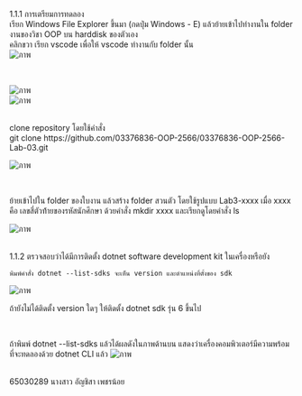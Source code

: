 1.1.1 การเตรียมการทดลอง
<br>
    เรียก Windows File Explorer ขึ้นมา (กดปุ่ม Windows - E) แล้วย้ายเข้าไปทำงานใน folder งานของวิชา OOP บน harddisk ของตัวเอง
<br>
    คลิกขวา เรียก vscode เพื่อให้ vscode ทำงานกับ folder นั้น
<br>
![ภาพ](https://github.com/AnchisaPhetnoi/03376836-OOP-2566-Lab-03/assets/144197034/53531651-6060-4756-af36-307b681ab280)

<br>

![ภาพ](https://github.com/AnchisaPhetnoi/03376836-OOP-2566-Lab-03/assets/144197034/8967c7c1-45ff-48cc-8077-475bc3b7c7cb)
<br>
![ภาพ](https://github.com/AnchisaPhetnoi/03376836-OOP-2566-Lab-03/assets/144197034/c6418d3c-1256-46de-bcc3-9fa9580d2007)

<br>
  clone repository โดยใช้คำสั่ง
<br>
git clone  https://github.com/03376836-OOP-2566/03376836-OOP-2566-Lab-03.git
<br>

![ภาพ](https://github.com/AnchisaPhetnoi/03376836-OOP-2566-Lab-03/assets/144197034/6833b614-a71c-4180-9620-ead510411a6e)


<br>

ย้ายเข้าไปใน folder ของใบงาน แล้วสร้าง folder สวนตัว โดยใช้รูปแบบ Lab3-xxxx เมื่อ xxxx คือ เลขสี่ตัวท้้ายของรหัสนักศึกษา ด้วยคำสั่ง mkdir xxxx และเรียกดูโดยคำสั่ง ls
<br>

![ภาพ](https://github.com/AnchisaPhetnoi/03376836-OOP-2566-Lab-03/assets/144197034/d701fd3f-e144-44e4-98b1-c6afd3c152ca)

<br>
1.1.2 ตรวจสอบว่าได้มีการติดตั้ง dotnet software development kit ในเครื่องหรือยัง
<br>

    พิมพ์คำสั่ง dotnet --list-sdks จะเห็น version และตำแหน่งที่ตั้งของ sdk
![ภาพ](https://github.com/AnchisaPhetnoi/03376836-OOP-2566-Lab-03/assets/144197034/836ca8b4-4e11-4862-a18e-2891b2345f44)

ถ้ายังไม่ได้ติดตั้ง version ใดๆ ให้ติดตั้ง dotnet sdk รุ่น 6 ขึ้นไป


<br>

ถ้าพิมพ์ dotnet --list-sdks แล้วได้ผลดังในภาพด้านบน แสดงว่าเครื่องคอมพิวเตอร์มีความพร้อมที่จะทดลองด้วย dotnet CLI แล้ว
![ภาพ](https://github.com/AnchisaPhetnoi/03376836-OOP-2566-Lab-03/assets/144197034/35453084-d74c-4297-bee3-b39e034ce2ea)

<br>
65030289 นางสาว อัญชิสา เพชรน้อย 
